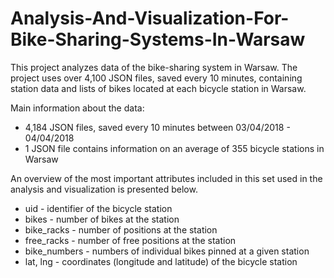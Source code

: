 # Analysis-And-Visualization-For-Bike-Sharing-Systems-In-Warsaw

This project analyzes data of the bike-sharing system in Warsaw. The project uses over 4,100 JSON files, saved every 10 minutes, containing station data and lists of bikes  located at each bicycle station in Warsaw.

Main information about the data:
- 4,184 JSON files, saved every 10 minutes between 03/04/2018 - 04/04/2018
- 1 JSON file contains information on an average of 355 bicycle stations in Warsaw

An overview of the most important attributes included in this set used in the analysis and visualization is presented below.
-  uid - identifier of the bicycle station
-  bikes - number of bikes at the station
- bike_racks - number of positions at the station
- free_racks - number of free positions at the station
- bike_numbers - numbers of individual bikes pinned at a given station
- lat, lng - coordinates (longitude and latitude) of the bicycle station
